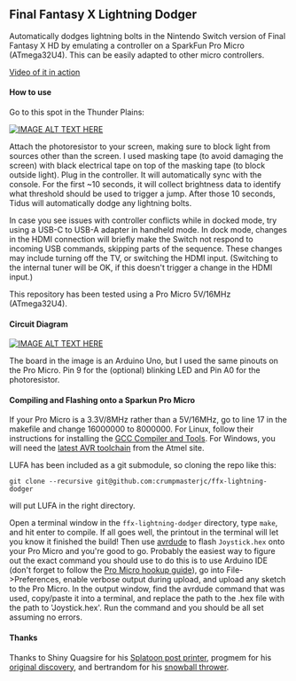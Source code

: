 ## Final Fantasy X Lightning Dodger

Automatically dodges lightning bolts in the Nintendo Switch version of Final Fantasy X HD by emulating a controller on a SparkFun Pro Micro (ATmega32U4). This can be easily adapted to other micro controllers.

[Video of it in action](https://streamable.com/e/9tc3zi)

#### How to use

Go to this spot in the Thunder Plains:

[![IMAGE ALT TEXT HERE](https://i.imgur.com/bxcSTej.jpg)](https://i.imgur.com/bxcSTej.jpg)

Attach the photoresistor to your screen, making sure to block light from sources other than the screen. I used masking tape (to avoid damaging the screen) with black electrical tape on top of the masking tape (to block outside light). Plug in the controller. It will automatically sync with the console. For the first ~10 seconds, it will collect brightness data to identify what threshold should be used to trigger a jump. After those 10 seconds, Tidus will automatically dodge any lightning bolts.

In case you see issues with controller conflicts while in docked mode, try using a USB-C to USB-A adapter in handheld mode. In dock mode, changes in the HDMI connection will briefly make the Switch not respond to incoming USB commands, skipping parts of the sequence. These changes may include turning off the TV, or switching the HDMI input. (Switching to the internal tuner will be OK, if this doesn't trigger a change in the HDMI input.)

This repository has been tested using a Pro Micro 5V/16MHz (ATmega32U4).

#### Circuit Diagram

[![IMAGE ALT TEXT HERE](http://www.ardumotive.com/uploads/1/2/7/2/12726513/340563521_orig.jpg)](http://www.ardumotive.com/uploads/1/2/7/2/12726513/340563521_orig.jpg)

The board in the image is an Arduino Uno, but I used the same pinouts on the Pro Micro. Pin 9 for the (optional) blinking LED and Pin A0 for the photoresistor.

#### Compiling and Flashing onto a Sparkun Pro Micro

If your Pro Micro is a 3.3V/8MHz rather than a 5V/16MHz, go to line 17 in the makefile and change 16000000 to 8000000. For Linux, follow their instructions for installing the [GCC Compiler and Tools](https://www.pjrc.com/teensy/gcc.html). For Windows, you will need the [latest AVR toolchain](http://www.atmel.com/tools/atmelavrtoolchainforwindows.aspx) from the Atmel site.

LUFA has been included as a git submodule, so cloning the repo like this:

```
git clone --recursive git@github.com:crumpmasterjc/ffx-lightning-dodger
```

will put LUFA in the right directory.

Open a terminal window in the `ffx-lightning-dodger` directory, type `make`, and hit enter to compile. If all goes well, the printout in the terminal will let you know it finished the build! Then use [avrdude](https://www.nongnu.org/avrdude/user-manual/avrdude.html) to flash `Joystick.hex` onto your Pro Micro and you're good to go. Probably the easiest way to figure out the exact command you should use to do this is to use Arduino IDE (don't forget to follow the [Pro Micro hookup guide](https://learn.sparkfun.com/tutorials/pro-micro--fio-v3-hookup-guide)), go into File->Preferences, enable verbose output during upload, and upload any sketch to the Pro Micro. In the output window, find the avrdude command that was used, copy/paste it into a terminal, and replace the path to the .hex file with the path to 'Joystick.hex'. Run the command and you should be all set assuming no errors.

#### Thanks

Thanks to Shiny Quagsire for his [Splatoon post printer](https://github.com/shinyquagsire23/Switch-Fightstick), progmem for his [original discovery](https://github.com/progmem/Switch-Fightstick), and bertrandom for his [snowball thrower](https://github.com/bertrandom/snowball-thrower).
